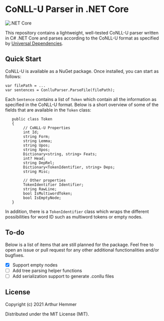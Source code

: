 # CoNLL-U Parser in .NET Core
![.NET Core](https://github.com/ArthurDevNL/CoNLLU-Parser/workflows/.NET%20Core/badge.svg?branch=main)

This repository contains a lightweight, well-tested CoNLL-U parser written in C# .NET Core and parses according to the CoNLL-U format as specified by [Universal Dependencies](https://universaldependencies.org/format.html).

## Quick Start

CoNLL-U is available as a NuGet package. Once installed, you can start as follows:

```
var filePath = ...
var sentences = ConlluParser.ParseFile(filePath);
```

Each `Sentence` contains a list of `Token` which contain all the information as specified in the CoNLL-U format. Below is a short overview of some of the fields that are available in the `Token` class:

```
   public class Token
   {
        // CoNLL-U Properties
        int Id;
        string Form;
        string Lemma;
        string Upos;
        string Xpos;
        Dictionary<string, string> Feats;
        int? Head;
        string DepRel;
        Dictionary<TokenIdentifier, string> Deps;
        string Misc;
        
        // Other properties
        TokenIdentifier Identifier;
        string RawLine;
        bool IsMultiwordToken;
        bool IsEmptyNode;
   }
```

In addition, there is a `TokenIdentifier` class which wraps the different possibilities for word ID such as multiword tokens or empty nodes.

## To-do
Below is a list of items that are still planned for the package. Feel free to open an issue or pull request for any other additional functionalities and/or bugfixes.

- [x] Support empty nodes
- [ ] Add tree parsing helper functions
- [ ] Add serialization support to generate .conllu files

## License

Copyright (c) 2021 Arthur Hemmer

Distributed under the MIT License (MIT).




